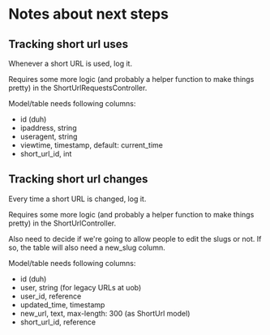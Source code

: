 # Notes about next steps

## Tracking short url uses

Whenever a short URL is used, log it.

Requires some more logic (and probably a helper function to make things pretty) in the ShortUrlRequestsController.

Model/table needs following columns:

- id (duh)
- ipaddress,    string
- useragent,    string
- viewtime,     timestamp, default: current_time
- short_url_id, int

## Tracking short url changes

Every time a short URL is changed, log it.

Requires some more logic (and probably a helper function to make things pretty) in the ShortUrlController.

Also need to decide if we're going to allow people to edit the slugs or not. If so, the table will also need a new_slug column.

Model/table needs following columns:

- id (duh)
- user,         string (for legacy URLs at uob)
- user_id,      reference
- updated_time, timestamp
- new_url,      text, max-length: 300 (as ShortUrl model)
- short_url_id, reference
